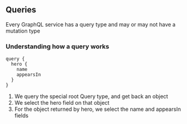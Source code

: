 
## Queries
Every GraphQL service has a query type and may or may not have a mutation type

### Understanding how a query works
```
query {
  hero {
    name
    appearsIn
  }
}
```

1. We query the special root Query type, and get back an object
2. We select the hero field on that object
3. For the object returned by hero, we select the name and appearsIn fields
